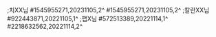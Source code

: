 ;치XX님
#1545955271,20231105,2^
#1545955271,20231105,2^
;칼란XX님
#922443871,20221105,1^
;팹X님
#572513389,20221114,1^
#2218632562,20221114,2^
